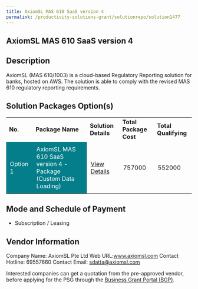 ```yaml
---
title: AxiomSL MAS 610 SaaS version 4
permalink: /productivity-solutions-grant/solutionrepo/solution1477
---
```


## AxiomSL MAS 610 SaaS version 4

## Description

AxiomSL (MAS 610/1003) is a cloud-based Regulatory Reporting solution for banks, hosted on AWS. The solution is able to comply with the revised MAS 610 regulatory reporting requirements. 

## Solution Packages Option(s)

<table>
<tr>
<td><b>No.</b></td>
<td><b>Package Name</b></td>
<td><b>Solution Details</b></td>
<td><b>Total Package Cost</b></td>
<td><b>Total Qualifying</b></td>
</tr>
<tr>
<td style='padding: 10px; background-color: #037E8A; color: #FFFFFF;'>Option 1</td>
<td style='padding: 10px; background-color: #037E8A; color: #FFFFFF;'>AxiomSL MAS 610 SaaS version 4 - Package (Custom Data Loading)</td>
<td style='padding: 10px;'><a href='https://www.gobusiness.gov.sg/images/psg/Desensitised_AxiomSL_Annex_3_Part_3.pdf' target='_blank'>View Details</a></td>
<td style='padding: 10px;'>757000</td>
<td style='padding: 10px;'>552000</td>
</tr>
</table>

## Mode and Schedule of Payment

 - Subscription / Leasing

## Vendor Information

 Company Name: AxiomSL Pte Ltd
Web URL:www.axiomsl.com
Contact Hotline: 69557660
Contact Email: sdatta@axiomsl.com


Interested companies can get a quotation from the pre-approved vendor, before applying for the PSG through the <a href='https://www.businessgrants.gov.sg/'>Business Grant Portal (BGP)</a>.

<script src="/jquery/resize-tables.js"></script>
